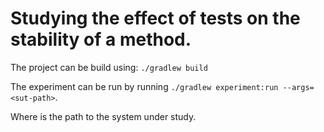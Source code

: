 # Studying the effect of tests on the stability of a method.

The project can be build using:
`./gradlew build`

The experiment can be run by running `./gradlew experiment:run --args=<sut-path>`.

Where *<sut-path>* is the path to the system under study.
